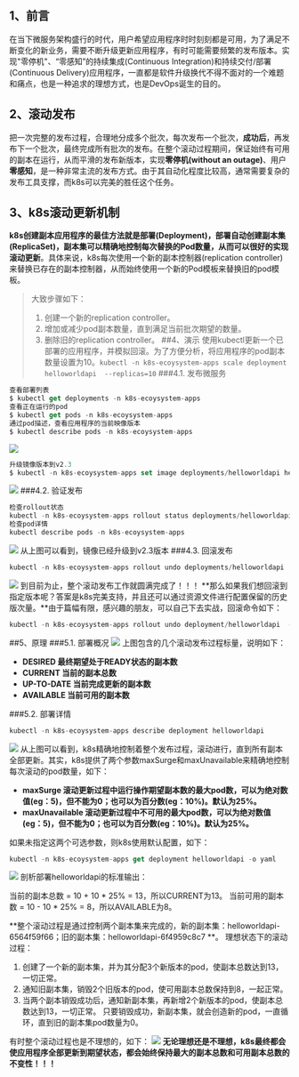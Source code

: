 ## 1、前言
在当下微服务架构盛行的时代，用户希望应用程序时时刻刻都是可用，为了满足不断变化的新业务，需要不断升级更新应用程序，有时可能需要频繁的发布版本。实现"零停机"、“零感知”的持续集成(Continuous Integration)和持续交付/部署(Continuous Delivery)应用程序，一直都是软件升级换代不得不面对的一个难题和痛点，也是一种追求的理想方式，也是DevOps诞生的目的。
## 2、滚动发布
把一次完整的发布过程，合理地分成多个批次，每次发布一个批次，**成功后**，再发布下一个批次，最终完成所有批次的发布。在整个滚动过程期间，保证始终有可用的副本在运行，从而平滑的发布新版本，实现**零停机(without an outage)**、用户**零感知**，是一种非常主流的发布方式。由于其自动化程度比较高，通常需要复杂的发布工具支撑，而k8s可以完美的胜任这个任务。 
## 3、k8s滚动更新机制
**k8s创建副本应用程序的最佳方法就是部署(Deployment)，部署自动创建副本集(ReplicaSet)，副本集可以精确地控制每次替换的Pod数量，从而可以很好的实现滚动更新**。具体来说，k8s每次使用一个新的副本控制器(replication controller)来替换已存在的副本控制器，从而始终使用一个新的Pod模板来替换旧的pod模板。
>大致步骤如下：
>1. 创建一个新的replication controller。
>2. 增加或减少pod副本数量，直到满足当前批次期望的数量。
>3. 删除旧的replication controller。
##4、演示
>使用kubectl更新一个已部署的应用程序，并模拟回滚。为了方便分析，将应用程序的pod副本数量设置为10。`kubectl -n k8s-ecoysystem-apps scale deployment helloworldapi  --replicas=10`
###4.1. 发布微服务
```javascript
查看部署列表
$ kubectl get deployments -n k8s-ecoysystem-apps
查看正在运行的pod
$ kubectl get pods -n k8s-ecoysystem-apps
通过pod描述，查看应用程序的当前映像版本
$ kubectl describe pods -n k8s-ecoysystem-apps
```
![](https://images2018.cnblogs.com/blog/1082769/201804/1082769-20180410154409814-1314131317.png)
```javascript
升级镜像版本到v2.3
$ kubectl -n k8s-ecoysystem-apps set image deployments/helloworldapi helloworldapi=registry.wuling.com/justmine/helloworldapi:v2.3
```
![](https://images2018.cnblogs.com/blog/1082769/201804/1082769-20180410154935764-1314470605.png)
###4.2. 验证发布
```javascript
检查rollout状态
kubectl -n k8s-ecoysystem-apps rollout status deployments/helloworldapi 
检查pod详情
kubectl describe pods -n k8s-ecoysystem-apps
```
![](https://images2018.cnblogs.com/blog/1082769/201804/1082769-20180410160924346-999250417.png)
从上图可以看到，镜像已经升级到v2.3版本
###4.3. 回滚发布
```javascript
kubectl -n k8s-ecoysystem-apps rollout undo deployments/helloworldapi 
```
![](https://images2018.cnblogs.com/blog/1082769/201804/1082769-20180410162257177-338903127.png)
到目前为止，整个滚动发布工作就圆满完成了！！！
**那么如果我们想回滚到指定版本呢？答案是k8s完美支持，并且还可以通过资源文件进行配置保留的历史版次量。**由于篇幅有限，感兴趣的朋友，可以自己下去实战，回滚命令如下：
```javascript
kubectl -n k8s-ecoysystem-apps rollout undo deployment/helloworldapi  --to-revision=<版次>
```
##5、原理
###5.1. 部署概况
![](https://images2018.cnblogs.com/blog/1082769/201804/1082769-20180410164244911-1200541035.png)
上图包含的几个滚动发布过程标量，说明如下：
* **DESIRED    最终期望处于READY状态的副本数**   
* **CURRENT   当前的副本总数**     
* **UP-TO-DATE   当前完成更新的副本数**    
* **AVAILABLE   当前可用的副本数**     

###5.2. 部署详情
```javascript
kubectl -n k8s-ecoysystem-apps describe deployment helloworldapi  
```
![](https://images2018.cnblogs.com/blog/1082769/201804/1082769-20180410171712425-955953191.png)
从上图可以看到，k8s精确地控制着整个发布过程，滚动进行，直到所有副本全部更新。其实，k8s提供了两个参数maxSurge和maxUnavailable来精确地控制每次滚动的pod数量，如下：
* **maxSurge 滚动更新过程中运行操作期望副本数的最大pod数，可以为绝对数值(eg：5)，但不能为0；也可以为百分数(eg：10%)。默认为25%。**
* **maxUnavailable  滚动更新过程中不可用的最大pod数，可以为绝对数值(eg：5)，但不能为0；也可以为百分数(eg：10%)。默认为25%。**

如果未指定这两个可选参数，则k8s使用默认配置，如下：
```javascript
kubectl -n k8s-ecoysystem-apps get deployment helloworldapi -o yaml
```
![](https://images2018.cnblogs.com/blog/1082769/201804/1082769-20180410174631074-750818831.png)
剖析部署helloworldapi的标准输出：

当前的副本总数 = 10 + 10 * 25% = 13，所以CURRENT为13。
当前可用的副本数 = 10 - 10 * 25% = 8，所以AVAILABLE为8。

**整个滚动过程是通过控制两个副本集来完成的，新的副本集：helloworldapi-6564f59f66；旧的副本集：helloworldapi-6f4959c8c7 **。
理想状态下的滚动过程：
1. 创建了一个新的副本集，并为其分配3个新版本的pod，使副本总数达到13，一切正常。
2. 通知旧副本集，销毁2个旧版本的pod，使可用副本总数保持到8，一起正常。
3. 当两个副本销毁成功后，通知新副本集，再新增2个新版本的pod，使副本总数达到13，一切正常。
只要销毁成功，新副本集，就会创造新的pod，一直循环，直到旧的副本集pod数量为0。

有时整个滚动过程也是不理想的，如下：
![](https://images2018.cnblogs.com/blog/1082769/201804/1082769-20180410182600267-949753596.png)
**无论理想还是不理想，k8s最终都会使应用程序全部更新到期望状态，都会始终保持最大的副本总数和可用副本总数的不变性！！！**
